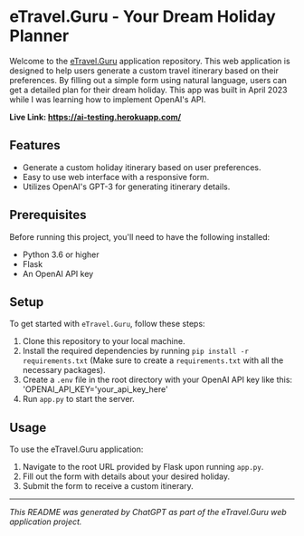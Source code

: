 # eTravel.Guru - Your Dream Holiday Planner

Welcome to the [eTravel.Guru](https://ai-testing.herokuapp.com/) application repository. This web application is designed to help users generate a custom travel itinerary based on their preferences. By filling out a simple form using natural language, users can get a detailed plan for their dream holiday. This app was built in April 2023 while I was learning how to implement OpenAI's API.

**Live Link: https://ai-testing.herokuapp.com/**

## Features

- Generate a custom holiday itinerary based on user preferences.
- Easy to use web interface with a responsive form.
- Utilizes OpenAI's GPT-3 for generating itinerary details.

## Prerequisites

Before running this project, you'll need to have the following installed:
- Python 3.6 or higher
- Flask
- An OpenAI API key

## Setup

To get started with `eTravel.Guru`, follow these steps:

1. Clone this repository to your local machine.
2. Install the required dependencies by running `pip install -r requirements.txt` (Make sure to create a `requirements.txt` with all the necessary packages).
3. Create a `.env` file in the root directory with your OpenAI API key like this: 'OPENAI_API_KEY='your_api_key_here'
4. Run `app.py` to start the server.

## Usage

To use the eTravel.Guru application:

1. Navigate to the root URL provided by Flask upon running `app.py`.
2. Fill out the form with details about your desired holiday.
3. Submit the form to receive a custom itinerary.

---

*This README was generated by ChatGPT as part of the eTravel.Guru web application project.*

